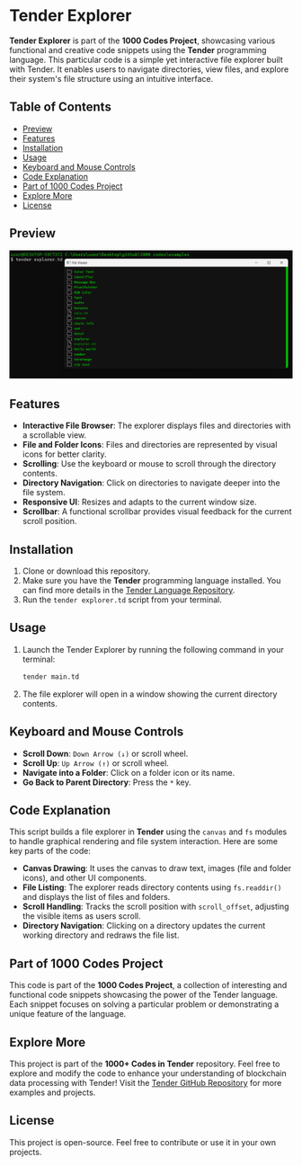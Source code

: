 # Tender Explorer

**Tender Explorer** is part of the **1000 Codes Project**, showcasing various functional and creative code snippets using the **Tender** programming language. This particular code is a simple yet interactive file explorer built with Tender. It enables users to navigate directories, view files, and explore their system's file structure using an intuitive interface.

## Table of Contents

- [Preview](#Preview)
- [Features](#features)
- [Installation](#installation)
- [Usage](#usage)
- [Keyboard and Mouse Controls](#keyboard-and-mouse-controls)
- [Code Explanation](#code-explanation)
- [Part of 1000 Codes Project](#part-of-1000-codes-project)
- [Explore More](#explore-more)
- [License](#license)

## Preview

![preview](./res/preview.png)

## Features

- **Interactive File Browser**: The explorer displays files and directories with a scrollable view.
- **File and Folder Icons**: Files and directories are represented by visual icons for better clarity.
- **Scrolling**: Use the keyboard or mouse to scroll through the directory contents.
- **Directory Navigation**: Click on directories to navigate deeper into the file system.
- **Responsive UI**: Resizes and adapts to the current window size.
- **Scrollbar**: A functional scrollbar provides visual feedback for the current scroll position.

## Installation

1. Clone or download this repository.
2. Make sure you have the **Tender** programming language installed. You can find more details in the [Tender Language Repository](https://github.com/2dprototype/tender).
3. Run the `tender explorer.td` script from your terminal.

## Usage

1. Launch the Tender Explorer by running the following command in your terminal:

   ```bash
   tender main.td
   ```

2. The file explorer will open in a window showing the current directory contents.

## Keyboard and Mouse Controls

- **Scroll Down**: `Down Arrow (↓)` or scroll wheel.
- **Scroll Up**: `Up Arrow (↑)` or scroll wheel.
- **Navigate into a Folder**: Click on a folder icon or its name.
- **Go Back to Parent Directory**: Press the `*` key.

## Code Explanation

This script builds a file explorer in **Tender** using the `canvas` and `fs` modules to handle graphical rendering and file system interaction. Here are some key parts of the code:

- **Canvas Drawing**: It uses the canvas to draw text, images (file and folder icons), and other UI components.
- **File Listing**: The explorer reads directory contents using `fs.readdir()` and displays the list of files and folders.
- **Scroll Handling**: Tracks the scroll position with `scroll_offset`, adjusting the visible items as users scroll.
- **Directory Navigation**: Clicking on a directory updates the current working directory and redraws the file list.

## Part of 1000 Codes Project

This code is part of the **1000 Codes Project**, a collection of interesting and functional code snippets showcasing the power of the Tender language. Each snippet focuses on solving a particular problem or demonstrating a unique feature of the language.

## Explore More

This project is part of the **1000+ Codes in Tender** repository. Feel free to explore and modify the code to enhance your understanding of blockchain data processing with Tender! Visit the [Tender GitHub Repository](https://github.com/2dprototype/tender) for more examples and projects.

## License

This project is open-source. Feel free to contribute or use it in your own projects. 
